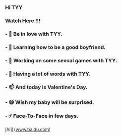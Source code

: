 ### Hi TYY


### Watch Here !!!


### - 🔭 Be in love with TYY.
### - 🌱 Learning how to be a good boyfriend.
### - 👯 Working on some sexual games with TYY.
### - 💬 Having a lot of words with TYY. 
### - 📫 And today is Valentine's Day.
### - 😄 Wish my baby will be surprised.
### - ⚡ Face-To-Face in few days.
[hi][（www.baidu.com)
